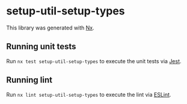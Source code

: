 # setup-util-setup-types

This library was generated with [Nx](https://nx.dev).

## Running unit tests

Run `nx test setup-util-setup-types` to execute the unit tests via [Jest](https://jestjs.io).

## Running lint

Run `nx lint setup-util-setup-types` to execute the lint via [ESLint](https://eslint.org/).
